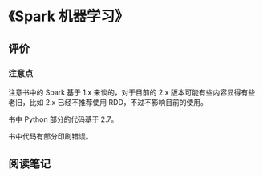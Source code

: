 # 《Spark 机器学习》

## 评价



### 注意点

注意书中的 Spark 基于 1.x 来谈的，对于目前的 2.x 版本可能有些内容显得有些老旧，比如 2.x 已经不推荐使用 RDD，不过不影响目前的使用。

书中 Python 部分的代码基于 2.7。

书中代码有部分印刷错误。

## 阅读笔记

